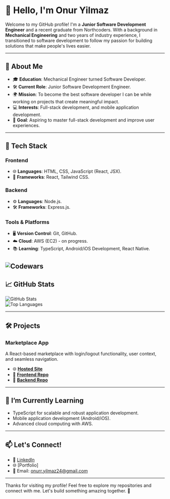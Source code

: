# 👋 Hello, I'm Onur Yilmaz  

Welcome to my GitHub profile! I'm a **Junior Software Development Engineer** and a recent graduate from Northcoders. With a background in **Mechanical Engineering** and two years of industry experience, I transitioned to software development to follow my passion for building solutions that make people's lives easier.  

---

## 🚀 About Me  

- 🎓 **Education**: Mechanical Engineer turned Software Developer.  
- 🛠️ **Current Role**: Junior Software Development Engineer.  
- 🌍 **Mission**: To become the best software developer I can be while working on projects that create meaningful impact.  
- 💻 **Interests**: Full-stack development, and mobile application development.  
- 🎯 **Goal**: Aspiring to master full-stack development and improve user experiences.  

---

## 💼 Tech Stack  

### **Frontend**  
- 🌐 **Languages**: HTML, CSS, JavaScript (React, JSX).  
- 🎨 **Frameworks**: React, Tailwind CSS.  

### **Backend**  
- ⚙️ **Languages**: Node.js.  
- 🛠️ **Frameworks**: Express.js.  

### **Tools & Platforms**  
- 🖥️ **Version Control**: Git, GitHub.  
- ☁️ **Cloud**: AWS (EC2) - on progress.  
- 📚 **Learning**: TypeScript, Android/iOS Development, React Native.  


![Codewars](https://github.r2v.ch/codewars?user=Onuryilmaz24&stroke=yellow)
---

## 📈 GitHub Stats  

![GitHub Stats](https://github-readme-stats.vercel.app/api?username=Onuryilmaz24&show_icons=true&theme=radical)  
![Top Languages](https://github-readme-stats.vercel.app/api/top-langs/?username=OnurYilmaz24&layout=compact&theme=radical)  

---

## 🛠️ Projects  

### Marketplace App  
A React-based marketplace with login/logout functionality, user context, and seamless navigation.  
- 🌐 [**Hosted Site**](https://nc-marketplace-onur.netlify.app/)  
- 📂 [**Frontend Repo**](https://github.com/Onuryilmaz24/nc-news)  
- 📂 [**Backend Repo**](https://github.com/Onuryilmaz24/nc-news-project)  
---

## 🌱 I’m Currently Learning  

- TypeScript for scalable and robust application development.  
- Mobile application development (Android/iOS).  
- Advanced cloud computing with AWS.  

---

## 📫 Let's Connect!  

- 💼 [LinkedIn](https://www.linkedin.com/in/onur-yilmaz-23963a199/)  
- 🌐 [Portfolio] 
- 📧 Email: [onurr.yilmaz24@gmail.com](mailto:onurr.yilmaz24@gmail.com)  

---

Thanks for visiting my profile! Feel free to explore my repositories and connect with me. Let's build something amazing together. 🚀  
